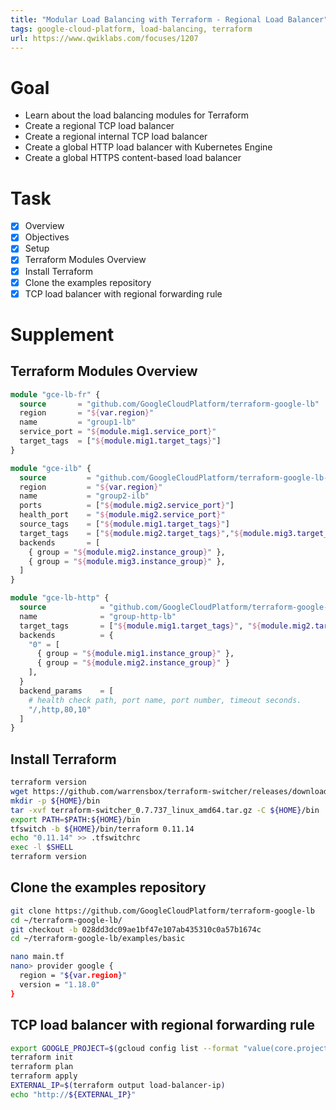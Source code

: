 ```yaml
---
title: "Modular Load Balancing with Terraform - Regional Load Balancer"
tags: google-cloud-platform, load-balancing, terraform
url: https://www.qwiklabs.com/focuses/1207
---
```


# Goal
- Learn about the load balancing modules for Terraform
- Create a regional TCP load balancer
- Create a regional internal TCP load balancer
- Create a global HTTP load balancer with Kubernetes Engine
- Create a global HTTPS content-based load balancer

# Task
- [x] Overview
- [x] Objectives
- [x] Setup
- [x] Terraform Modules Overview
- [x] Install Terraform
- [x] Clone the examples repository
- [x] TCP load balancer with regional forwarding rule

# Supplement
## Terraform Modules Overview
```tf
module "gce-lb-fr" {
  source       = "github.com/GoogleCloudPlatform/terraform-google-lb"
  region       = "${var.region}"
  name         = "group1-lb"
  service_port = "${module.mig1.service_port}"
  target_tags  = ["${module.mig1.target_tags}"]
}
```

```tf
module "gce-ilb" {
  source         = "github.com/GoogleCloudPlatform/terraform-google-lb-internal"
  region         = "${var.region}"
  name           = "group2-ilb"
  ports          = ["${module.mig2.service_port}"]
  health_port    = "${module.mig2.service_port}"
  source_tags    = ["${module.mig1.target_tags}"]
  target_tags    = ["${module.mig2.target_tags}","${module.mig3.target_tags}"]
  backends       = [
    { group = "${module.mig2.instance_group}" },
    { group = "${module.mig3.instance_group}" },
  ]
}
```

```tf
module "gce-lb-http" {
  source            = "github.com/GoogleCloudPlatform/terraform-google-lb-http"
  name              = "group-http-lb"
  target_tags       = ["${module.mig1.target_tags}", "${module.mig2.target_tags}"]
  backends          = {
    "0" = [
      { group = "${module.mig1.instance_group}" },
      { group = "${module.mig2.instance_group}" }
    ],
  }
  backend_params    = [
    # health check path, port name, port number, timeout seconds.
    "/,http,80,10"
  ]
}
```

## Install Terraform
```sh
terraform version
wget https://github.com/warrensbox/terraform-switcher/releases/download/0.7.737/terraform-switcher_0.7.737_linux_amd64.tar.gz
mkdir -p ${HOME}/bin
tar -xvf terraform-switcher_0.7.737_linux_amd64.tar.gz -C ${HOME}/bin
export PATH=$PATH:${HOME}/bin
tfswitch -b ${HOME}/bin/terraform 0.11.14
echo "0.11.14" >> .tfswitchrc
exec -l $SHELL
terraform version
```

## Clone the examples repository
```sh
git clone https://github.com/GoogleCloudPlatform/terraform-google-lb
cd ~/terraform-google-lb/
git checkout -b 028dd3dc09ae1bf47e107ab435310c0a57b1674c
cd ~/terraform-google-lb/examples/basic

nano main.tf
nano> provider google {
  region = "${var.region}"
  version = "1.18.0"
}
```

## TCP load balancer with regional forwarding rule
```sh
export GOOGLE_PROJECT=$(gcloud config list --format "value(core.project)")
terraform init
terraform plan
terraform apply
EXTERNAL_IP=$(terraform output load-balancer-ip)
echo "http://${EXTERNAL_IP}"
```

